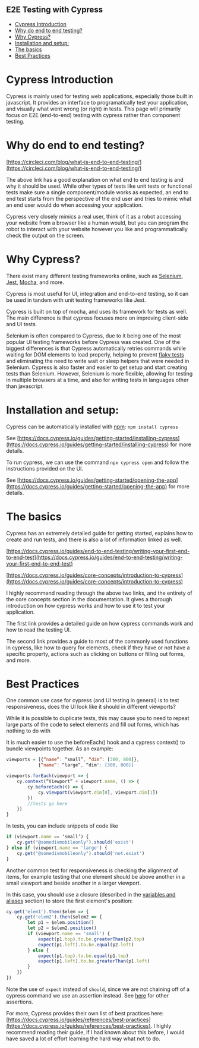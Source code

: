## E2E Testing with Cypress

- [Cypress Introduction](#cypress-introduction)
- [Why do end to end testing?](#why-do-end-to-end-testing-)
- [Why Cypress?](#why-cypress-)
- [Installation and setup:](#installation-and-setup-)
- [The basics](#the-basics)
- [Best Practices](#best-practices)

# Cypress Introduction

Cypress is mainly used for testing web applications, especially those built in javascript. It provides an interface to programatically test your application, and visually what went wrong (or right) in tests. This page will primarily focus on E2E (end-to-end) testing with cypress rather than component testing.
  
# Why do end to end testing?  
  
[https://circleci.com/blog/what-is-end-to-end-testing/](https://circleci.com/blog/what-is-end-to-end-testing/)

The above link has a good explanation on what end to end testing is and why it should be used. While other types of tests like unit tests or functional tests make sure a single component/module works as expected, an end to end test starts from the perspective of the end user and tries to mimic what an end user would do when accessing your application. 

Cypress very closely mimics a real user, think of it as a robot accessing your website from a browser like a human would, but you can program the robot to interact with your website however you like and programmatically check the output on the screen.

# Why Cypress?

There exist many different testing frameworks online, such as [Selenium](https://www.selenium.dev/), [Jest](https://jestjs.io/), [Mocha](https://mochajs.org/), and more. 

Cypress is most useful for UI, integration and end-to-end testing, so it can be used in tandem with unit testing frameworks like Jest. 

Cypress is built on top of mocha, and uses its framework for tests as well. The main difference is that cypress focuses more on improving client-side and UI tests. 

Selenium is often compared to Cypress, due to it being one of the most popular UI testing frameworks before Cypress was created. One of the biggest differences is that Cypress automatically retries commands while waiting for DOM elements to load properly, helping to prevent [flaky tests](https://www.jetbrains.com/teamcity/ci-cd-guide/concepts/flaky-tests/) and eliminating the need to write wait or sleep helpers that were needed in Selenium. Cypress is also faster and easier to get setup and start creating tests than Selenium. However, Selenium is more flexible, allowing for testing in multiple browsers at a time, and also for writing tests in languages other than javascript. 

# Installation and setup:  
  
Cypress can be automatically installed with [npm](https://www.npmjs.com/): `npm install cypress`

See [https://docs.cypress.io/guides/getting-started/installing-cypress](https://docs.cypress.io/guides/getting-started/installing-cypress) for more details.

To run cypress, we can use the command `npx cypress open` and follow the instructions provided on the UI. 
  
See [https://docs.cypress.io/guides/getting-started/opening-the-app](https://docs.cypress.io/guides/getting-started/opening-the-app) for more details.

# The basics

Cypress has an extremely detailed guide for getting started, explains how to create and run tests, and there is also a lot of information linked as well.

[https://docs.cypress.io/guides/end-to-end-testing/writing-your-first-end-to-end-test](https://docs.cypress.io/guides/end-to-end-testing/writing-your-first-end-to-end-test)

[https://docs.cypress.io/guides/core-concepts/introduction-to-cypress](https://docs.cypress.io/guides/core-concepts/introduction-to-cypress)

I highly recommend reading through the above two links, and the entirety of the core concepts section in the documentation. It gives a thorough introduction on how cypress works and how to use it to test your application.

The first link provides a detailed guide on how cypress commands work and how to read the testing UI. 

The second link provides a guide to most of the commonly used functions in cypress, like how to query for elements, check if they have or not have a specific property, actions such as clicking on buttons or filling out forms, and more. 

# Best Practices

One common use case for cypress (and UI testing in general) is to test responsiveness, does the UI look like it should in different viewports?

While it is possible to duplicate tests, this may cause you to need to repeat large parts of the code to select elements and fill out forms, which has nothing to do with 

It is much easier to use the beforeEach() hook and a cypress context() to bundle viewpoints together. As an example: 
  
```javascript
viewports = [{“name”: “small”, “dim”: [300, 800]}, 
			{“name”: “large”, “dim": [300, 800]]

viewports.forEach(viewport => {
	cy.context(“Viewport” + viewport.name, () => {
		cy.beforeEach(() => {  
			cy.viewport(viewport.dim[0], viewport.dim[1])  
		})  
		//tests go here  
	})
}
```
In tests, you can include snippets of code like  
```javascript
if (viewport.name == ‘small’) {  
	cy.get("@somedivmobileonly").should('exist')
} else if (viewport.name == 'large') {
	cy.get("@somedivmobileonly").should('not.exist')
} 
```

Another common test for responsiveness is checking the alignment of items, for example testing that one element should be above another in a small viewport and beside another in a larger viewport. 

In this case, you should use a closure (described in the [variables and aliases](https://docs.cypress.io/guides/core-concepts/variables-and-aliases) section) to store the first element's position: 

```javascript
cy.get('elem1').then($elem => {
	cy.get('elem2').then($elem2 => {
		let p1 = $elem.position()
		let p2 = $elem2.position()
		if (viewport.name == 'small') {
			expect(p1.top).to.be.greaterThan(p2.top)
			expect(p1.left).to.be.equal(p2.left)
		} else {
			expect(p1.top).to.be.equal(p1.top)
			expect(p1.left).to.be.greaterThan(p1.left)
		}
	})
})
```

Note the use of `expect` instead of `should`, since we are not chaining off of a cypress command we use an assertion instead. See [here](https://docs.cypress.io/guides/references/assertions) for other assertions. 

For more, Cypress provides their own list of best practices here: [https://docs.cypress.io/guides/references/best-practices](https://docs.cypress.io/guides/references/best-practices). I highly recommend reading their guide, if I had known about this before, I would have saved a lot of effort learning the hard way what not to do. 
